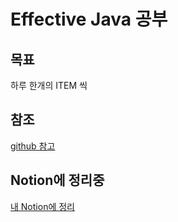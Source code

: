 # Effective Java 공부
## 목표
하루 한개의 ITEM 씩

## 참조
[github 참고](https://github.com/Meet-Coder-Study/book-effective-java/blob/main/)

## Notion에 정리중
[내 Notion에 정리](https://stellar-muscari-8b0.notion.site/e12219c2c0344efdaad100a949eadd24)

